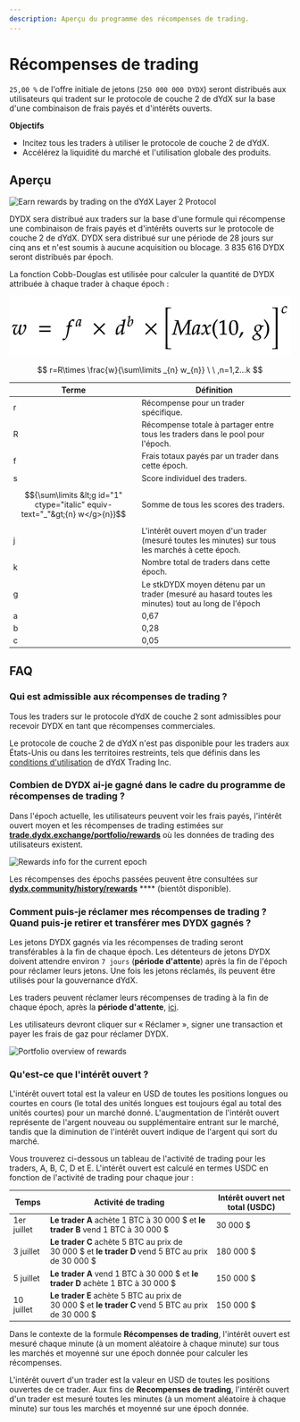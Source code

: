 ```yaml
---
description: Aperçu du programme des récompenses de trading.
---
```


# Récompenses de trading

`25,00 %` de l'offre initiale de jetons (`250 000 000 DYDX`) seront distribués aux utilisateurs qui tradent sur le protocole de couche 2 de dYdX sur la base d'une combinaison de frais payés et d'intérêts ouverts.

**Objectifs**

* Incitez tous les traders à utiliser le protocole de couche 2 de dYdX.
* Accélérez la liquidité du marché et l'utilisation globale des produits.

## **Aperçu**

![Earn rewards by trading on the dYdX Layer 2 Protocol](<.. /.gitbook/assets/image (17).png>)

DYDX sera distribué aux traders sur la base d'une formule qui récompense une combinaison de frais payés et d'intérêts ouverts sur le protocole de couche 2 de dYdX. DYDX sera distribué sur une période de 28 jours sur cinq ans et n'est soumis à aucune acquisition ou blocage. 3 835 616 DYDX seront distribués par époch.

La fonction Cobb-Douglas est utilisée pour calculer la quantité de DYDX attribuée à chaque trader à chaque époch :

![](../.gitbook/assets/math-20211221.png)

$$ r=R\times \frac{w}{\sum\limits _{n} w_{n}} \ \ ,n=1,2...k $$

| Terme | Définition |
| ---------------------------- | ------------------------------------------------------------------------------------------ |
| r | Récompense pour un trader spécifique. |
| R | Récompense totale à partager entre tous les traders dans le pool pour l'époch. |
| f | Frais totaux payés par un trader dans cette époch. |
| s | Score individuel des traders. |
| $${\sum\limits &lt;g id="1" ctype="italic" equiv-text="_"&gt;{n} w</g>{n}}$$ | Somme de tous les scores des traders. |
| j | L'intérêt ouvert moyen d'un trader (mesuré toutes les minutes) sur tous les marchés à cette époch. |
| k | Nombre total de traders dans cette époch. |
| g | Le stkDYDX moyen détenu par un trader (mesuré au hasard toutes les minutes) tout au long de l'époch |
| a | 0,67 |
| b | 0,28 |
| c | 0,05 |

## FAQ

### Qui est admissible aux récompenses de trading ?

Tous les traders sur le protocole dYdX de couche 2 sont admissibles pour recevoir DYDX en tant que récompenses commerciales.

Le protocole de couche 2 de dYdX n'est pas disponible pour les traders aux États-Unis ou dans les territoires restreints, tels que définis dans les [conditions d'utilisation](https://dydx.exchange/terms) de dYdX Trading Inc.

### Combien de DYDX ai-je gagné dans le cadre du programme de récompenses de trading ?

Dans l'époch actuelle, les utilisateurs peuvent voir les frais payés, l'intérêt ouvert moyen et les récompenses de trading estimées sur [**trade.dydx.exchange/portfolio/rewards**](https://trade.dydx.exchange/portfolio/rewards) où les données de trading des utilisateurs existent.

![Rewards info for the current epoch](<.. /.gitbook/assets/image (18).png>)

Les récompenses des épochs passées peuvent être consultées sur [**dydx.community/history/rewards**](https://dydx.community/history/rewards) **** (bientôt disponible).

### Comment puis-je réclamer mes récompenses de trading ? Quand puis-je retirer et transférer mes DYDX gagnés ?

Les jetons DYDX gagnés via les récompenses de trading seront transférables à la fin de chaque époch. Les détenteurs de jetons DYDX doivent attendre environ `7 jours` (**période d'attente**) après la fin de l'époch pour réclamer leurs jetons. Une fois les jetons réclamés, ils peuvent être utilisés pour la gouvernance dYdX.

Les traders peuvent réclamer leurs récompenses de trading à la fin de chaque époch, après la **période d'attente**, [ici](https://dydx.community/dashboard).

Les utilisateurs devront cliquer sur « Réclamer », signer une transaction et payer les frais de gaz pour réclamer DYDX.

![Portfolio overview of rewards](<.. /.gitbook/assets/image (20).png>)

### Qu'est-ce que l'intérêt ouvert ?

L'intérêt ouvert total est la valeur en USD de toutes les positions longues ou courtes en cours (le total des unités longues est toujours égal au total des unités courtes) pour un marché donné. L'augmentation de l'intérêt ouvert représente de l'argent nouveau ou supplémentaire entrant sur le marché, tandis que la diminution de l'intérêt ouvert indique de l'argent qui sort du marché.

Vous trouverez ci-dessous un tableau de l'activité de trading pour les traders, A, B, C, D et E. L'intérêt ouvert est calculé en termes USDC en fonction de l'activité de trading pour chaque jour :

| Temps | Activité de trading | Intérêt ouvert net total (USDC) |
| ------- | -------------------------------------------------------------------------- | ------------------------------ |
| 1er juillet | **Le trader A** achète 1 BTC à 30 000 $ et **le trader B** vend 1 BTC à 30 000 $ | 30 000 $ |
| 3 juillet | **Le trader C** achète 5 BTC au prix de 30 000 $ et **le trader D** vend 5 BTC au prix de 30 000 $ | 180 000 $ |
| 5 juillet | **Le trader A** vend 1 BTC à 30 000 $ et **le trader D** achète 1 BTC à 30 000 $ | 150 000 $ |
| 10 juillet | **Le trader E** achète 5 BTC au prix de 30 000 $ et **le trader C** vend 5 BTC au prix de 30 000 $ | 150 000 $ |

Dans le contexte de la formule **Récompenses de trading**, l'intérêt ouvert est mesuré chaque minute (à un moment aléatoire à chaque minute) sur tous les marchés et moyenné sur une époch donnée pour calculer les récompenses.

L'intérêt ouvert d'un trader est la valeur en USD de toutes les positions ouvertes de ce trader. Aux fins de **Recompenses de trading**, l'intérêt ouvert d'un trader est mesuré toutes les minutes (à un moment aléatoire à chaque minute) sur tous les marchés et moyenné sur une époch donnée.
